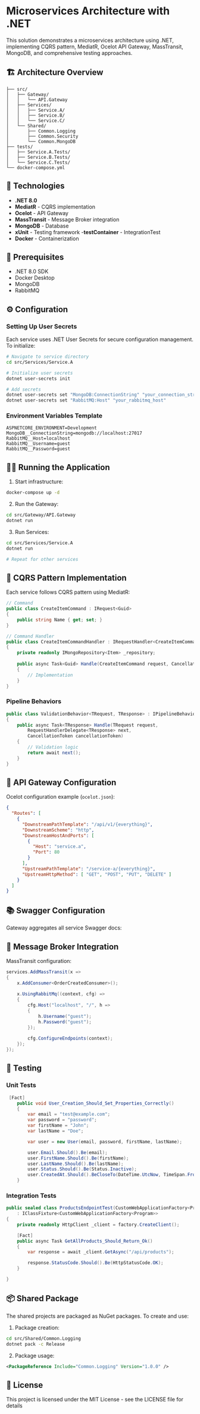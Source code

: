 # Microservices Architecture with .NET

This solution demonstrates a microservices architecture using .NET, implementing CQRS pattern, MediatR, Ocelot API Gateway, MassTransit, MongoDB, and comprehensive testing approaches.

## 🏗️ Architecture Overview

```
├── src/
│   ├── Gateway/
│   │   └── API.Gateway
│   ├── Services/
│   │   ├── Service.A/
│   │   ├── Service.B/
│   │   └── Service.C/
│   └── Shared/
│       ├── Common.Logging
│       ├── Common.Security
│       └── Common.MongoDB
├── tests/
│   ├── Service.A.Tests/
│   ├── Service.B.Tests/
│   └── Service.C.Tests/
└── docker-compose.yml
```

## 🚀 Technologies

- **.NET 8.0**
- **MediatR** - CQRS implementation
- **Ocelot** - API Gateway
- **MassTransit** - Message Broker integration
- **MongoDB** - Database
- **xUnit** - Testing framework
-**testContainer** - IntegrationTest 
- **Docker** - Containerization

## 🔧 Prerequisites

- .NET 8.0 SDK
- Docker Desktop
- MongoDB
- RabbitMQ

## ⚙️ Configuration

### Setting Up User Secrets

Each service uses .NET User Secrets for secure configuration management. To initialize:

```bash
# Navigate to service directory
cd src/Services/Service.A

# Initialize user secrets
dotnet user-secrets init

# Add secrets
dotnet user-secrets set "MongoDB:ConnectionString" "your_connection_string"
dotnet user-secrets set "RabbitMQ:Host" "your_rabbitmq_host"
```

### Environment Variables Template
```env
ASPNETCORE_ENVIRONMENT=Development
MongoDB__ConnectionString=mongodb://localhost:27017
RabbitMQ__Host=localhost
RabbitMQ__Username=guest
RabbitMQ__Password=guest
```

## 🏃‍♂️ Running the Application

1. Start infrastructure:
```bash
docker-compose up -d
```

2. Run the Gateway:
```bash
cd src/Gateway/API.Gateway
dotnet run
```

3. Run Services:
```bash
cd src/Services/Service.A
dotnet run

# Repeat for other services
```

## 🎯 CQRS Pattern Implementation

Each service follows CQRS pattern using MediatR:

```csharp
// Command
public class CreateItemCommand : IRequest<Guid>
{
    public string Name { get; set; }
}

// Command Handler
public class CreateItemCommandHandler : IRequestHandler<CreateItemCommand, Guid>
{
    private readonly IMongoRepository<Item> _repository;
    
    public async Task<Guid> Handle(CreateItemCommand request, CancellationToken cancellationToken)
    {
        // Implementation
    }
}
```

### Pipeline Behaviors

```csharp
public class ValidationBehavior<TRequest, TResponse> : IPipelineBehavior<TRequest, TResponse>
{
    public async Task<TResponse> Handle(TRequest request, 
        RequestHandlerDelegate<TResponse> next, 
        CancellationToken cancellationToken)
    {
        // Validation logic
        return await next();
    }
}
```

## 🔌 API Gateway Configuration

Ocelot configuration example (`ocelot.json`):

```json
{
  "Routes": [
    {
      "DownstreamPathTemplate": "/api/v1/{everything}",
      "DownstreamScheme": "http",
      "DownstreamHostAndPorts": [
        {
          "Host": "service.a",
          "Port": 80
        }
      ],
      "UpstreamPathTemplate": "/service-a/{everything}",
      "UpstreamHttpMethod": [ "GET", "POST", "PUT", "DELETE" ]
    }
  ]
}
```

## 📚 Swagger Configuration

Gateway aggregates all service Swagger docs:

## 🔄 Message Broker Integration

MassTransit configuration:

```csharp
services.AddMassTransit(x =>
{
    x.AddConsumer<OrderCreatedConsumer>();
    
    x.UsingRabbitMq((context, cfg) =>
    {
        cfg.Host("localhost", "/", h =>
        {
            h.Username("guest");
            h.Password("guest");
        });
        
        cfg.ConfigureEndpoints(context);
    });
});
```

## 🧪 Testing

### Unit Tests

```csharp
 [Fact]
    public void User_Creation_Should_Set_Properties_Correctly()
    {
        var email = "test@example.com";
        var password = "password";
        var firstName = "John";
        var lastName = "Doe";

        var user = new User(email, password, firstName, lastName);

        user.Email.Should().Be(email);
        user.FirstName.Should().Be(firstName);
        user.LastName.Should().Be(lastName);
        user.Status.Should().Be(Status.Inactive);
        user.CreatedAt.Should().BeCloseTo(DateTime.UtcNow, TimeSpan.FromSeconds(1));
    }
```

### Integration Tests

```csharp
public sealed class ProductsEndpointTest(CustomWebApplicationFactory<Program> factory)
    : IClassFixture<CustomWebApplicationFactory<Program>>
{
    private readonly HttpClient _client = factory.CreateClient();

    [Fact]
    public async Task GetAllProducts_Should_Return_Ok()
    {
        var response = await _client.GetAsync("/api/products");

        response.StatusCode.Should().Be(HttpStatusCode.OK);
    }

}
```

## 📦 Shared Package

The shared projects are packaged as NuGet packages. To create and use:

1. Package creation:
```bash
cd src/Shared/Common.Logging
dotnet pack -c Release
```

2. Package usage:
```xml
<PackageReference Include="Common.Logging" Version="1.0.0" />
```


## 📝 License

This project is licensed under the MIT License - see the LICENSE file for details
